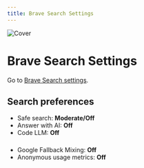 ```yaml
---
title: Brave Search Settings
---
```


![Cover](/assets/covers/brave.png)

# Brave Search Settings

Go to [Brave Search settings](https://search.brave.com/settings).

## Search preferences

* Safe search: **Moderate/Off**
* Answer with AI: **Off**
* Code LLM: **Off**

###

* Google Fallback Mixing: **Off**
* Anonymous usage metrics: **Off**
